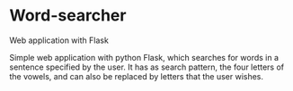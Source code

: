 # Word-searcher
Web application with Flask

Simple web application with python Flask, which searches for words in a sentence specified by the user.
It has as search pattern, the four letters of the vowels, and can also be replaced by letters that the user wishes.
